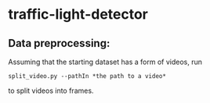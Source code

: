 # traffic-light-detector

## Data preprocessing:
Assuming that the starting dataset has a form of videos, run

```
split_video.py --pathIn *the path to a video*
```

to split videos into frames.
